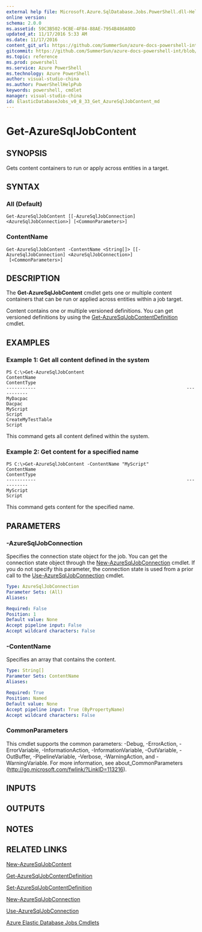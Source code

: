 ```yaml
---
external help file: Microsoft.Azure.SqlDatabase.Jobs.PowerShell.dll-Help.xml
online version:
schema: 2.0.0
ms.assetid: 59C3B502-9CBE-4F84-88AE-7954B486A0DD
updated_at: 11/17/2016 5:33 AM
ms.date: 11/17/2016
content_git_url: https://github.com/SummerSun/azure-docs-powershell-int/blob/master/azureps-cmdlets-docs/ElasticDatabaseJobs/v0.8.33/Get-AzureSqlJobContent.md
gitcommit: https://github.com/SummerSun/azure-docs-powershell-int/blob/2692a7998846b66d06a416c56978167da402f8d5/azureps-cmdlets-docs/ElasticDatabaseJobs/v0.8.33/Get-AzureSqlJobContent.md
ms.topic: reference
ms.prod: powershell
ms.service: Azure PowerShell
ms.technology: Azure PowerShell
author: visual-studio-china
ms.author: PowerShellHelpPub
keywords: powershell, cmdlet
manager: visual-studio-china
id: ElasticDatabaseJobs_v0_8_33_Get_AzureSqlJobContent_md
---
```


# Get-AzureSqlJobContent

## SYNOPSIS
Gets content containers to run or apply across entities in a target.

## SYNTAX

### All (Default)
```
Get-AzureSqlJobContent [[-AzureSqlJobConnection] <AzureSqlJobConnection>] [<CommonParameters>]
```

### ContentName
```
Get-AzureSqlJobContent -ContentName <String[]> [[-AzureSqlJobConnection] <AzureSqlJobConnection>]
 [<CommonParameters>]
```

## DESCRIPTION
The **Get-AzureSqlJobContent** cmdlet gets one or multiple content containers that can be run or applied across entities within a job target.

Content contains one or multiple versioned definitions.
You can get versioned definitions by using the [Get-AzureSqlJobContentDefinition](./Get-AzureSqlJobContentDefinition.md) cmdlet.

## EXAMPLES

### Example 1: Get all content defined in the system
```
PS C:\>Get-AzureSqlJobContent
ContentName                                                        ContentType
-----------                                                        -----------
MyDacpac                                                           Dacpac
MyScript                                                           Script
CreateMyTestTable                                                  Script
```

This command gets all content defined within the system.

### Example 2: Get content for a specified name
```
PS C:\>Get-AzureSqlJobContent -ContentName "MyScript"
ContentName                                                        ContentType
-----------                                                        -----------
MyScript                                                           Script
```

This command gets content for the specified name.

## PARAMETERS

### -AzureSqlJobConnection
Specifies the connection state object for the job.
You can get the connection state object through the [New-AzureSqlJobConnection](./New-AzureSqlJobConnection.md) cmdlet.
If you do not specify this parameter, the connection state is used from a prior call to the [Use-AzureSqlJobConnection](./Use-AzureSqlJobConnection.md) cmdlet.

```yaml
Type: AzureSqlJobConnection
Parameter Sets: (All)
Aliases:

Required: False
Position: 1
Default value: None
Accept pipeline input: False
Accept wildcard characters: False
```

### -ContentName
Specifies an array that contains the content.

```yaml
Type: String[]
Parameter Sets: ContentName
Aliases:

Required: True
Position: Named
Default value: None
Accept pipeline input: True (ByPropertyName)
Accept wildcard characters: False
```

### CommonParameters
This cmdlet supports the common parameters: -Debug, -ErrorAction, -ErrorVariable, -InformationAction, -InformationVariable, -OutVariable, -OutBuffer, -PipelineVariable, -Verbose, -WarningAction, and -WarningVariable. For more information, see about_CommonParameters (http://go.microsoft.com/fwlink/?LinkID=113216).

## INPUTS

## OUTPUTS

## NOTES

## RELATED LINKS

[New-AzureSqlJobContent](xref:ElasticDatabaseJobs/v0.8.33/New-AzureSqlJobContent.md)

[Get-AzureSqlJobContentDefinition](xref:ElasticDatabaseJobs/v0.8.33/Get-AzureSqlJobContentDefinition.md)

[Set-AzureSqlJobContentDefinition](xref:ElasticDatabaseJobs/v0.8.33/Set-AzureSqlJobContentDefinition.md)

[New-AzureSqlJobConnection](xref:ElasticDatabaseJobs/v0.8.33/New-AzureSqlJobConnection.md)

[Use-AzureSqlJobConnection](xref:ElasticDatabaseJobs/v0.8.33/Use-AzureSqlJobConnection.md)

[Azure Elastic Database Jobs Cmdlets](xref:ElasticDatabaseJobs/v0.8.33/ElasticDatabaseJobs.md)
